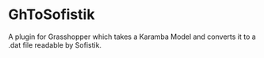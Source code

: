GhToSofistik
============

A plugin for Grasshopper which takes a Karamba Model and converts it to a .dat file readable by Sofistik.
